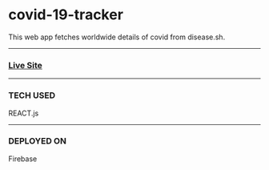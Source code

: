 # covid-19-tracker
This web app fetches worldwide details of covid from disease.sh.

---------------------------------------------------------------------------

### [Live Site](https://covid-19-tracker-84be3.web.app/)


---------------------------------------------------------------------------
 
### TECH USED
REACT.js


---------------------------------------------------------------------------

### DEPLOYED ON
Firebase
